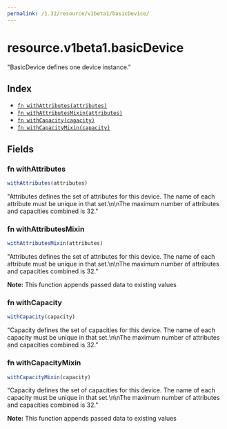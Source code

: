 ```yaml
---
permalink: /1.32/resource/v1beta1/basicDevice/
---
```


# resource.v1beta1.basicDevice

"BasicDevice defines one device instance."

## Index

* [`fn withAttributes(attributes)`](#fn-withattributes)
* [`fn withAttributesMixin(attributes)`](#fn-withattributesmixin)
* [`fn withCapacity(capacity)`](#fn-withcapacity)
* [`fn withCapacityMixin(capacity)`](#fn-withcapacitymixin)

## Fields

### fn withAttributes

```ts
withAttributes(attributes)
```

"Attributes defines the set of attributes for this device. The name of each attribute must be unique in that set.\n\nThe maximum number of attributes and capacities combined is 32."

### fn withAttributesMixin

```ts
withAttributesMixin(attributes)
```

"Attributes defines the set of attributes for this device. The name of each attribute must be unique in that set.\n\nThe maximum number of attributes and capacities combined is 32."

**Note:** This function appends passed data to existing values

### fn withCapacity

```ts
withCapacity(capacity)
```

"Capacity defines the set of capacities for this device. The name of each capacity must be unique in that set.\n\nThe maximum number of attributes and capacities combined is 32."

### fn withCapacityMixin

```ts
withCapacityMixin(capacity)
```

"Capacity defines the set of capacities for this device. The name of each capacity must be unique in that set.\n\nThe maximum number of attributes and capacities combined is 32."

**Note:** This function appends passed data to existing values